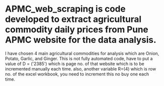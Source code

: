 # APMC_web_scraping is code developed to extract agricultural commodity daily prices from Pune APMC website for the data analysis. 
I have chosen 4 main agricultural commodities for analysis which are Onion, Potato, Garlic, and Ginger. 
This is not fully automated code, have to put a value of D = ('2385') which is page no. of that website which is to be incremented manually each time.
also, another variable R=(4) which is row no. of the excel workbook, you need to increment this no buy one each time.
